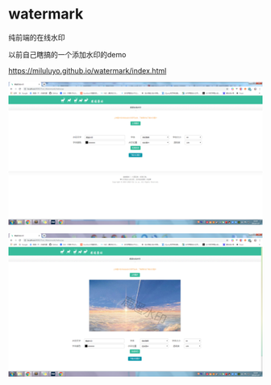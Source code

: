 # watermark

纯前端的在线水印  

以前自己瞎搞的一个添加水印的demo

https://miluluyo.github.io/watermark/index.html

![Image text](https://raw.githubusercontent.com/Sunwendi/photo_gallery/master/watermark1.png)  

![Image text](https://raw.githubusercontent.com/Sunwendi/photo_gallery/master/watermark2.png)  
